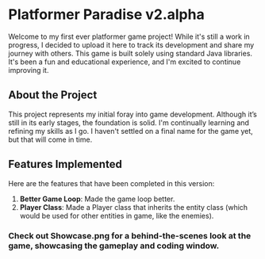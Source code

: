 # Platformer Paradise v2.alpha

Welcome to my first ever platformer game project! While it's still a work in progress, I decided to upload it here to track its development and share my journey with others. This game is built solely using standard Java libraries. It's been a fun and educational experience, and I'm excited to continue improving it.

## About the Project
This project represents my initial foray into game development. Although it’s still in its early stages, the foundation is solid. I'm continually learning and refining my skills as I go. I haven't settled on a final name for the game yet, but that will come in time.

## Features Implemented

Here are the features that have been completed in this version:

1. **Better Game Loop**: Made the game loop better.
2. **Player Class**: Made a Player class that inherits the entity class (which would be used for other entities in game, like the enemies).

### Check out Showcase.png for a behind-the-scenes look at the game, showcasing the gameplay and coding window.
   
